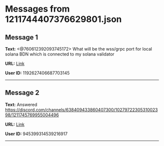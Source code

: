 # Messages from 1211744407376629801.json

## Message 1

**Text:** <@760612392093745172> What will be the wss/grpc port for local solana BDN which is connected to my solana validator

**URL:** [Link](https://discord.com/channels/638409433860407300/638411171233398824/1211744407376629801)

**User ID:** 1192627406687703145

---

## Message 2

**Text:** Answered https://discord.com/channels/638409433860407300/1027972230531002398/1211745769955004496

**URL:** [Link](https://discord.com/channels/638409433860407300/638411171233398824/1211745810857852928)

**User ID:** 945399314539216917

---

